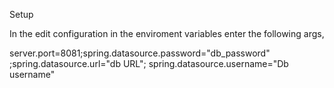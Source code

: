 Setup


In the edit configuration in the enviroment variables enter the following args,

server.port=8081;spring.datasource.password="db_password" ;spring.datasource.url="db URL"; spring.datasource.username="Db username"